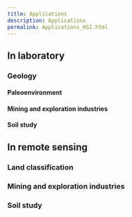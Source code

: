 ```yaml
---
title: Applications
description: Applications
permalink: Applications_HSI.html
---
```


## In laboratory

### Geology

#### Paleoenvironment

#### Mining and exploration industries

#### Soil study

## In remote sensing

### Land classification

### Mining and exploration industries

### Soil study